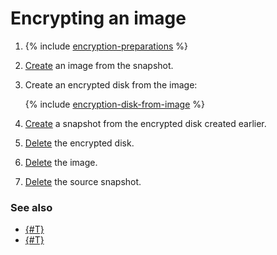 # Encrypting an image

1. {% include [encryption-preparations](../../../_includes/compute/encryption-preparations.md) %}
1. [Create](../image-create/create-from-snapshot.md) an image from the snapshot.
1. Create an encrypted disk from the image: 

   {% include [encryption-disk-from-image](../../../_includes/compute/encryption-disk-from-image.md) %}

1. [Create](../disk-control/create-snapshot.md) a snapshot from the encrypted disk created earlier.
1. [Delete](../disk-control/delete.md) the encrypted disk.
1. [Delete](../image-control/delete.md) the image.
1. [Delete](delete.md) the source snapshot.


### See also

* [{#T}](../../concepts/encryption.md)
* [{#T}](../disk-control/disk-encrypt.md)
